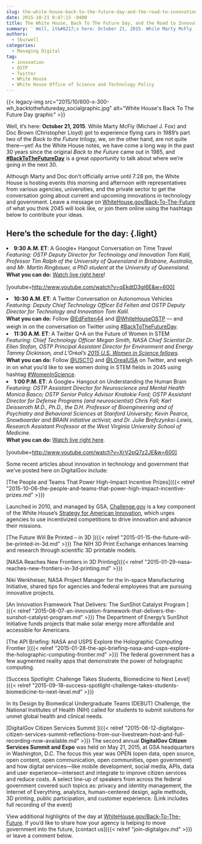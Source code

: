 ```yaml
---
slug: the-white-house-back-to-the-future-day-and-the-road-to-innovation
date: 2015-10-21 9:47:15 -0400
title: The White House, Back To The Future Day, and the Road to Innovation
summary: ' Well, it&#8217;s here: October 21, 2015. While Marty McFly (Michael J. Fox) and Doc Brown (Christopher Lloyd) got to experience flying cars in 1989&#8217;s part two of the Back to the Future trilogy, we, on the other hand, are not quite there&mdash;yet! As the White House'
authors:
  - tburwell
categories:
  - Managing Digital
tag:
  - innovation
  - OSTP
  - Twitter
  - White House
  - White House Office of Science and Technology Policy
---
```


{{< legacy-img src="2015/10/600-x-300-wh\_backtothefutureday\_socialgraphic.jpg" alt="White House's Back To The Future Day graphic" >}}

<p class="light">
  Well, it&#8217;s here: <strong>October 21, 2015</strong>. While Marty McFly (Michael J. Fox) and Doc Brown (Christopher Lloyd) got to experience flying cars in 1989&#8217;s part two of the <em>Back to the Future</em> trilogy, we, on the other hand, are not quite there—yet! As the White House notes, we have come a long way in the past 30 years since the original <em>Back to the Future</em> came out in 1985, and <strong><a href="https://twitter.com/search?q=%23BackToTheFutureDay">#BackToTheFutureDay</a></strong> is a great opportunity to talk about where we&#8217;re going in the next 30.
</p>

<p class="light">
  Although Marty and Doc don&#8217;t officially arrive until 7:28 pm, the White House is hosting events this morning and afternoon with representatives from various agencies, universities, and the private sector to get the conversation going about current and upcoming innovations in technology and government. Leave a message on <a href="https://www.WhiteHouse.gov/Back-To-The-Future">WhiteHouse.gov/Back-To-The-Future</a> of what you think 2045 will look like, or join them online using the hashtags below to contribute your ideas.
</p>

## Here&#8217;s the schedule for the day: {.light}

<li class="light">
  <strong>9:30 A.M. ET</strong>: A Google+ Hangout Conversation on Time Travel<br /> <em>Featuring: OSTP Deputy Director for Technology and Innovation Tom Kalil, Professor Tim Ralph of the University of Queensland in Brisbane, Australia, and Mr. Martin Ringbauer, a PhD student at the University of Queensland.<br /> </em><strong style="line-height: 1.5">What you can do:</strong> <a style="line-height: 1.5" href="https://www.whitehouse.gov/blog/2015/10/20/back-to-the-future-day">Watch live right here</a><span style="line-height: 1.5">!</span>
</li>

[youtube=http://www.youtube.com/watch?v=qEkdtD3gI6E&w=600]

 

<li class="light">
  <strong>10:30 A.M. ET</strong>: A Twitter Conversation on Autonomous Vehicles<br /> <em>Featuring: Deputy Chief Technology Officer Ed Felten and OSTP Deputy Director for Technology and Innovation Tom Kalil.<br /> </em><strong style="line-height: 1.5">What you can do:</strong><span style="line-height: 1.5"> Follow </span><a style="line-height: 1.5" href="https://twitter.com/EdFelten44">@EdFelten44</a><span style="line-height: 1.5"> and </span><a style="line-height: 1.5" href="https://twitter.com/whitehouseostp">@WhiteHouseOSTP</a><span style="line-height: 1.5"> &#8212; and weigh in on the conversation on Twitter using </span><a style="line-height: 1.5" href="https://twitter.com/search?q=%23BackToTheFutureDay">#BackToTheFutureDay</a><span style="line-height: 1.5">.</span>
</li>

<li class="light">
  <strong>11:30 A.M. ET</strong>: A Twitter Q+A on the Future of Women in STEM<br /> <em>Featuring: Chief Technology Officer Megan Smith, NASA Chief Scientist Dr. Ellen Stofan, OSTP Principal Assistant Director for Environment and Energy Tammy Dickinson, and </em><em>L&#8217;Or</em>é<em>al&#8217;s</em><em> <a href="http://www.lorealusa.com/Foundation/FWIS2.aspx?topcode=Foundation_AccessibleScience_WE_2015_US_Fellows">2015 U.S. Women in Science fellows</a>.<br /> </em><strong style="line-height: 1.5">What you can do:</strong><span style="line-height: 1.5"> Follow </span><a style="line-height: 1.5" href="https://twitter.com/USCTO">@USCTO</a><span style="line-height: 1.5"> and </span><a style="line-height: 1.5" href="https://twitter.com/LOrealUSA">@LOrealUSA</a><span style="line-height: 1.5"> on Twitter, and weigh in on what you&#8217;d like to see women doing in STEM fields in 2045 using hashtag </span><a style="line-height: 1.5" href="https://twitter.com/search?q=%23WomenInScience">#WomenInScience</a><span style="line-height: 1.5">.</span>
</li>

<li class="light">
  <strong>1:00 P.M. ET</strong>: A Google+ Hangout on Understanding the Human Brain<br /> <em>Featuring: OSTP Assistant Director for Neuroscience and Mental Health Monica Basco; OSTP Senior Policy Advisor Knatokie Ford; OSTP Assistant Director for Defense Programs (and neuroscientist) Chris Fall; Karl Deisseroth M.D., Ph.D., the D.H. Professor of Bioengineering and of Psychiatry and Behavioral Sciences at Stanford University; Kevin Pearce, Snowboarder and BRAIN initiative activist; and Dr. Julie Brefczynksi-Lewis, Research Assistant Professor at the West Virginia University School of Medicine.<br /> </em><strong style="line-height: 1.5">What you can do: </strong><a style="line-height: 1.5" href="https://www.whitehouse.gov/blog/2015/10/20/back-to-the-future-day">Watch live right here</a><span style="line-height: 1.5">.</span>
</li>

[youtube=http://www.youtube.com/watch?v=XrV2pQ7z2JE&w=600]

 

Some recent articles about innovation in technology and government that we&#8217;ve posted here on DigitalGov include:

[The People and Teams That Power High-Impact Incentive Prizes]({{< relref "2015-10-06-the-people-and-teams-that-power-high-impact-incentive-prizes.md" >}})
  
Launched in 2010, and managed by GSA, [Challenge.gov](http://www.challenge.gov) is a key component of the White House’s [Strategy for American Innovation](https://www.whitehouse.gov/sites/default/files/uploads/InnovationStrategy.pdf), which urges agencies to use incentivized competitions to drive innovation and advance their missions.

[The Future Will Be Printed – in 3D
  ]({{< relref "2015-01-15-the-future-will-be-printed-in-3d.md" >}}) The NIH 3D Print Exchange enhances learning and research through scientific 3D printable models.

[NASA Reaches New Frontiers in 3D Printing]({{< relref "2015-01-29-nasa-reaches-new-frontiers-in-3d-printing.md" >}})
  
Niki Werkheiser, NASA Project Manager for the In-space Manufacturing Initiative, shared tips for agencies and federal employees that are pursuing innovative projects.

[An Innovation Framework That Delivers: The SunShot Catalyst Program
  ]({{< relref "2015-08-07-an-innovation-framework-that-delivers-the-sunshot-catalyst-program.md" >}}) The Department of Energy’s SunShot Initiative funds projects that make solar energy more affordable and accessible for Americans.

[The API Briefing: NASA and USPS Explore the Holographic Computing Frontier
  ]({{< relref "2015-01-28-the-api-briefing-nasa-and-usps-explore-the-holographic-computing-frontier.md" >}}) The federal government has a few augmented reality apps that demonstrate the power of holographic computing.

[Success Spotlight: Challenge Takes Students, Biomedicine to Next Level]({{< relref "2015-09-18-success-spotlight-challenge-takes-students-biomedicine-to-next-level.md" >}})
  
In its Design by Biomedical Undergraduate Teams (DEBUT) Challenge, the National Institutes of Health (NIH) called for students to submit solutions for unmet global health and clinical needs.

[DigitalGov Citizen Services Summit
  ]({{< relref "2015-06-12-digitalgov-citizen-services-summit-reflections-from-our-livestream-host-and-full-recording-now-available.md" >}}) The second annual **DigitalGov Citizen Services Summit and Expo** was held on May 21, 2015, at GSA headquarters in Washington, D.C. The focus this year was OPEN (open data, open source, open content, open communication, open communities, open government) and how digital services—like mobile development, social media, APIs, data and user experience—intersect and integrate to improve citizen services and reduce costs. A select line-up of speakers from across the federal government covered such topics as: privacy and identity management, the Internet of Everything, analytics, human-centered design, agile methods, 3D printing, public participation, and customer experience. (Link includes full recording of the event)

View additional highlights of the day at [WhiteHouse.gov/Back-To-The-Future](https://www.WhiteHouse.gov/Back-To-The-Future). If you&#8217;d like to share how your agency is helping to move government into the future, [contact us]({{< relref "join-digitalgov.md" >}}) or leave a comment below.